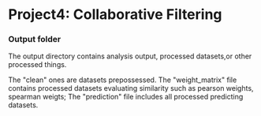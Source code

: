 # Project4: Collaborative Filtering

### Output folder

The output directory contains analysis output, processed datasets,or other processed things.

The "clean" ones are datasets prepossessed. The "weight_matrix" file contains processed datasets evaluating similarity such as pearson weights, spearman weigts; The "prediction" file includes all processed predicting datasets.

